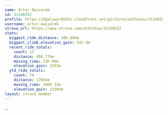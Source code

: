 ```yaml
---
name: Artur Owczarek
id: 31148352
profile: https://dgalywyr863hv.cloudfront.net/pictures/athletes/31148352/15906846/1/large.jpg
username: artur-owczarek
strava_url: https://www.strava.com/athletes/31148352
stats:
  biggest_ride_distance: 106.64km
  biggest_climb_elevation_gain: 542.9m
  recent_ride_totals:
    count: 13
    distance: 450.77km
    moving_time: 23h 09m
    elevation_gain: 3291m
  ytd_ride_totals:
    count: 74
    distance: 1703km
    moving_time: 106h 32m
    elevation_gain: 13393m
layout: strava_member
--- 
```

...
